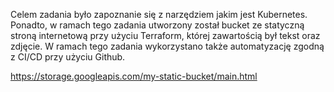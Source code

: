 Celem zadania było zapoznanie się z narzędziem jakim jest Kubernetes. 
Ponadto, w ramach tego zadania utworzony został bucket ze statyczną stroną internetową 
przy użyciu Terraform, której zawartością był tekst oraz zdjęcie. W ramach tego zadania
wykorzystano także automatyzację zgodną z CI/CD przy użyciu Github.

https://storage.googleapis.com/my-static-bucket/main.html
